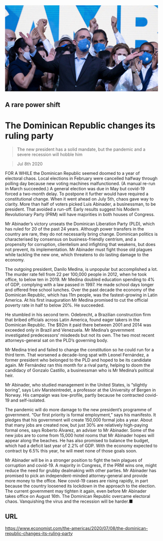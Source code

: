 ![](./images/20200711_AMP501.jpg)

## A rare power shift

# The Dominican Republic changes its ruling party

> The new president has a solid mandate, but the pandemic and a severe recession will hobble him

> Jul 8th 2020

FOR A WHILE the Dominican Republic seemed doomed to a year of electoral chaos. Local elections in February were cancelled halfway through polling day because new voting machines malfunctioned. (A manual re-run in March succeeded.) A general election was due in May but covid-19 forced a two-month delay. To postpone it further would have required a constitutional change. When it went ahead on July 5th, chaos gave way to clarity. More than half of voters picked Luis Abinader, a businessman, to be president. That avoided a run-off. Early results suggest his Modern Revolutionary Party (PRM) will have majorities in both houses of Congress.

Mr Abinader’s victory unseats the Dominican Liberation Party (PLD), which has ruled for 20 of the past 24 years. Although power transfers in the country are rare, they do not necessarily bring change. Dominican politics is characterised by consensus on business-friendly centrism, and a propensity for corruption, clientelism and infighting that weakens, but does not prevent, its implementation. Mr Abinader must fight those old plagues while tackling the new one, which threatens to do lasting damage to the economy.

The outgoing president, Danilo Medina, is unpopular but accomplished a lot. The murder rate fell from 22 per 100,000 people in 2012, when he took office, to below ten in 2019. Mr Medina doubled education spending to 4% of GDP, complying with a law passed in 1997. He made school days longer and offered free school lunches. Over the past decade the economy of the Dominican Republic, which has 11m people, was the fastest-growing in Latin America. At his first inauguration Mr Medina promised to cut the official poverty rate in half to below 20%. He succeeded.

He stumbled in his second term. Odebrecht, a Brazilian construction firm that bribed officials across Latin America, found eager takers in the Dominican Republic. The $92m it paid there between 2001 and 2014 was exceeded only in Brazil and Venezuela. Mr Medina’s government investigated predecessors’ misdeeds but not its own. The two most recent attorneys-general sat on the PLD’s governing body.

Mr Medina tried and failed to change the constitution so he could run for a third term. That worsened a decade-long spat with Leonel Fernández, a former president who belonged to the PLD and hoped to be its candidate again. Mr Fernández ran this month for a rival party, helping to doom the candidacy of Gonzalo Castillo, a businessman who is Mr Medina’s political heir.

Mr Abinader, who studied management in the United States, is “slightly boring”, says Leiv Marsteintredet, a professor at the University of Bergen in Norway. His campaign was low-profile, partly because he contracted covid-19 and self-isolated.

The pandemic will do more damage to the new president’s programme of government. “Our first priority is formal employment,” says his manifesto. It pledges that his government will create 150,000 formal jobs a year. About that many jobs are created now, but just 30% are relatively high-paying formal ones, says Roberto Álvarez, an adviser to Mr Abinader. Some of the new jobs are to come from 15,000 hotel rooms that Mr Abinader hopes will appear along the beaches. He has also promised to balance the budget, which had a deficit last year of 2.2% of GDP. With the economy expected to contract by 6.5% this year, he will meet none of those goals soon.

Mr Abinader will be in a stronger position to fight the twin plagues of corruption and covid-19. A majority in Congress, if the PRM wins one, might reduce the need for grubby dealmaking with other parties. Mr Abinader has promised to pick an independent-minded attorney-general and provide more money to the office. New covid-19 cases are rising rapidly, in part because the country loosened its lockdown in the approach to the election. The current government may tighten it again, even before Mr Abinader takes office on August 16th. The Dominican Republic overcame electoral chaos. Vanquishing the virus and the recession will be harder.■

## URL

https://www.economist.com/the-americas/2020/07/08/the-dominican-republic-changes-its-ruling-party
